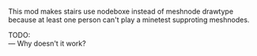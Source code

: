 This mod makes stairs use nodeboxe instead of meshnode drawtype because at least one person can't play a minetest supproting meshnodes.


TODO:  
— Why doesn't it work?  
